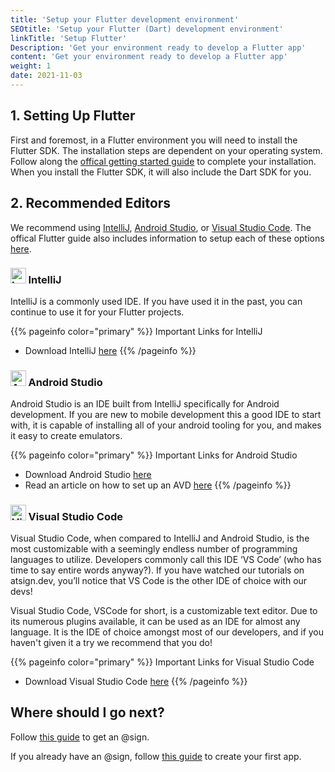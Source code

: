 ```yaml
---
title: 'Setup your Flutter development environment'
SEOtitle: 'Setup your Flutter (Dart) development environment'
linkTitle: 'Setup Flutter'
Description: 'Get your environment ready to develop a Flutter app'
content: 'Get your environment ready to develop a Flutter app'
weight: 1
date: 2021-11-03
---
```


## 1. Setting Up Flutter

First and foremost, in a Flutter environment you will need to install the Flutter SDK. The installation steps are dependent on your operating system. Follow along the [offical getting started guide](https://flutter.dev/docs/get-started/install) to complete your installation. When you install the Flutter SDK, it will also include the Dart SDK for you.

## 2. Recommended Editors

We recommend using [IntelliJ](https://www.jetbrains.com/idea/download/#section=windows), [Android Studio](https://developer.android.com/studio), or [Visual Studio Code](https://code.visualstudio.com/download). The offical Flutter guide also includes information to setup each of these options [here](https://flutter.dev/docs/get-started/editor).

### <a href="https://www.jetbrains.com/idea/"><img src="https://upload.wikimedia.org/wikipedia/commons/thumb/9/9c/IntelliJ_IDEA_Icon.svg/64px-IntelliJ_IDEA_Icon.svg.png" alt="IntelliJ" style="height: 1.5em;"></a> IntelliJ

IntelliJ is a commonly used IDE. If you have used it in the past, you can continue to use it for your Flutter projects.

{{% pageinfo color="primary" %}}
Important Links for IntelliJ

- Download IntelliJ [here](https://www.jetbrains.com/idea/download/#section=windows)
  {{% /pageinfo %}}

### <a href="https://developer.android.com/studio"><img src="https://upload.wikimedia.org/wikipedia/commons/thumb/9/92/Android_Studio_Trademark.svg/256px-Android_Studio_Trademark.svg.png" alt="Android Studio" style="height: 1.5em;"></a> Android Studio

Android Studio is an IDE built from IntelliJ specifically for Android development. If you are new to mobile development this a good IDE to start with, it is capable of installing all of your android tooling for you, and makes it easy to create emulators.

{{% pageinfo color="primary" %}}
Important Links for Android Studio

- Download Android Studio [here](https://developer.android.com/studio)
- Read an article on how to set up an AVD [here](https://blog.atsign.dev/running-one-or-more-emulators-through-cli-using-android-studio-ckm2kuryy00v5mss16f1agh7m)
  {{% /pageinfo %}}

### <a href="https://code.visualstudio.com/"><img src="https://upload.wikimedia.org/wikipedia/commons/thumb/9/9a/Visual_Studio_Code_1.35_icon.svg/150px-Visual_Studio_Code_1.35_icon.svg.png" alt="Visual Studio Code" style="height: 1.5em;"></a> Visual Studio Code

Visual Studio Code, when compared to IntelliJ and Android Studio, is the most customizable with a seemingly endless number of programming languages to utilize. Developers commonly call this IDE ‘VS Code’ (who has time to say entire words anyway?). If you have watched our tutorials on atsign.dev, you’ll notice that VS Code is the other IDE of choice with our devs!

Visual Studio Code, VSCode for short, is a customizable text editor. Due to its numerous plugins available, it can be used as an IDE for almost any language. It is the IDE of choice amongst most of our developers, and if you haven't given it a try we recommend that you do!

{{% pageinfo color="primary" %}}
Important Links for Visual Studio Code

- Download Visual Studio Code [here](https://code.visualstudio.com/download)
  {{% /pageinfo %}}

## Where should I go next?

Follow [this guide](/docs/get-started/get-an-atsign/) to get an @sign.

If you already have an @sign, follow [this guide](/docs/get-started/create-a-project/) to create your first app.
